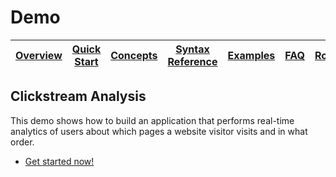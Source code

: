 # Demo

| [Overview](/docs/) |[Quick Start](/docs/quickstart#quick-start) | [Concepts](/docs/concepts.md#concepts) | [Syntax Reference](/docs/syntax-reference.md#syntax-reference) | [Examples](/docs/examples.md#examples) | [FAQ](/docs/faq.md#frequently-asked-questions)  | [Roadmap](/docs/roadmap.md#roadmap) | Demo |
|---|----|-----|----|----|----|----|----|



## Clickstream Analysis

This demo shows how to build an application that performs real-time analytics of users about which pages a website visitor visits and in what order.

- [Get started now!](/ksql-clickstream-demo)
